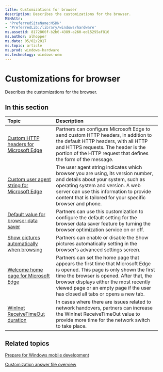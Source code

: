 ```yaml
---
title: Customizations for browser
description: Describes the customizations for the browser.
MSHAttr:
- 'PreferredSiteName:MSDN'
- 'PreferredLib:/library/windows/hardware'
ms.assetid: 8172866f-b2b6-4389-a260-ed15295af816
ms.author: alhopper
ms.date: 05/02/2017
ms.topic: article
ms.prod: windows-hardware
ms.technology: windows-oem
---
```

# Customizations for browser

Describes the customizations for the browser.

## In this section

| Topic                                 | Description                                                                                   |
|:--------------------------------------|:----------------------------------------------------------------------------------------------|
| [Custom HTTP headers for Microsoft Edge](custom-http-headers-for-internet-explorer.md)    | Partners can configure Microsoft Edge to send custom HTTP headers, in addition to the default HTTP headers, with all HTTP and HTTPS requests. The header is the portion of the HTTP request that defines the form of the message. |
| [Custom user agent string for Microsoft Edge](custom-user-agent-string-for-internet-explorer.md)  | The user agent string indicates which browser you are using, its version number, and details about your system, such as operating system and version. A web server can use this information to provide content that is tailored for your specific browser and phone.  |
| [Default value for browser data saver](default-value-for-browser-data-saver.md)  | Partners can use this customization to configure the default setting for the browser data saver feature by turning the browser optimization service on or off. |
| [Show pictures automatically when browsing](show-pictures-automatically-when-browsing.md) | Partners can enable or disable the Show pictures automatically setting in the browser's advanced settings screen. |
| [Welcome home page for Microsoft Edge](welcome-home-page-for-internet-explorer.md)    | Partners can set the home page that appears the first time that Microsoft Edge is opened. This page is only shown the first time the browser is opened. After that, the browser displays either the most recently viewed page or an empty page if the user has closed all tabs or opens a new tab.    |
| [WinInet ReceiveTimeOut duration](wininet-receivetimeout-duration.md) | In cases where there are issues related to network handovers, partners can increase the WinInet ReceiveTimeOut value to provide more time for the network switch to take place.   |

## Related topics

[Prepare for Windows mobile development](https://docs.microsoft.com/en-us/windows-hardware/manufacture/mobile/preparing-for-windows-mobile-development)

[Customization answer file overview](https://docs.microsoft.com/en-us/windows-hardware/customize/mobile/mcsf/customization-answer-file)